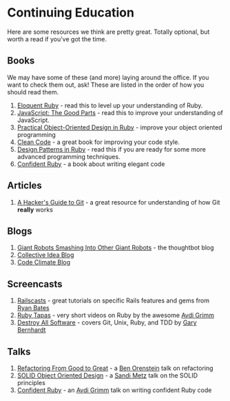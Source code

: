 # Continuing Education

Here are some resources we think are pretty great. Totally optional, but worth a
read if you've got the time.

## Books

We may have some of these (and more) laying around the office. If you want to
check them out, ask! These are listed in the order of how you should read them.

1. [Eloquent Ruby] - read this to level up your understanding of Ruby.
2. [JavaScript: The Good Parts] - read this to improve your understanding of JavaScript.
3. [Practical Object-Oriented Design in Ruby] - improve your object oriented programming
4. [Clean Code] - a great book for improving your code style.
5. [Design Patterns in Ruby] - read this if you are ready for some more advanced
  programming techniques.
6. [Confident Ruby](http://www.confidentruby.com/) - a book about writing elegant code

[Eloquent Ruby]: http://www.amazon.com/Eloquent-Ruby-Addison-Wesley-Professional-Series/dp/0321584104
[JavaScript: The Good Parts]: http://www.amazon.com/JavaScript-Good-Parts-Douglas-Crockford/dp/0596517742
[Practical Object-Oriented Design in Ruby]: http://www.amazon.com/Practical-Object-Oriented-Design-Ruby-Addison-Wesley/dp/0321721330
[Clean Code]: http://www.amazon.com/Clean-Code-Handbook-Software-Craftsmanship/dp/0132350882/ref=sr_1_1?s=books&ie=UTF8&qid=1392066234&sr=1-1&keywords=clean+code
[Design Patterns in Ruby]: http://www.amazon.com/Design-Patterns-Ruby-Russ-Olsen/dp/0321490452

## Articles

1. [A Hacker's Guide to Git] - a great resource for understanding of how
  Git **really** works

[A Hacker's Guide to Git]: http://wildlyinaccurate.com/a-hackers-guide-to-git

## Blogs

1. [Giant Robots Smashing Into Other Giant Robots] - the thoughtbot blog
2. [Collective Idea Blog]
3. [Code Climate Blog]

[Giant Robots Smashing Into Other Giant Robots]: http://robots.thoughtbot.com/
[Collective Idea Blog]: http://www.collectiveidea.com/blog/
[Code Climate Blog]: http://blog.codeclimate.com/

## Screencasts

1. [Railscasts] - great tutorials on specific Rails features and gems from [Ryan
  Bates]
2. [Ruby Tapas] - very short videos on Ruby by the awesome [Avdi Grimm]
3. [Destroy All Software] - covers Git, Unix, Ruby, and TDD by [Gary Bernhardt]

[Railscasts]: http://railscasts.com/
[Ryan Bates]: https://twitter.com/rbates
[Ruby Tapas]: http://www.rubytapas.com/
[Destroy All Software]: https://www.destroyallsoftware.com/screencasts
[Gary Bernhardt]: https://twitter.com/garybernhardt

## Talks

1. [Refactoring From Good to Great] - a [Ben Orenstein] talk on refactoring
2. [SOLID Object Oriented Design] - a [Sandi Metz] talk on the SOLID principles
3. [Confident Ruby] - an [Avdi Grimm] talk on writing confident Ruby code

[Refactoring From Good to Great]: http://www.confreaks.com/videos/1233-aloharuby2012-refactoring-from-good-to-great
[Ben Orenstein]: https://twitter.com/r00k
[SOLID Object Oriented Design]: http://vimeo.com/12350535
[Sandi Metz]: https://twitter.com/sandimetz
[Avdi Grimm]: https://twitter.com/avdi
[Confident Ruby]: https://www.youtube.com/watch?v=T8J0j2xJFgQ
